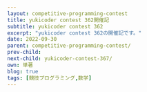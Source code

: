 ```yaml
---
layout: competitive-programming-contest
title: yukicoder contest 362開催記
subtitle: yukicoder contest 362
excerpt: "yukicoder contest 362の開催記です。"
date: 2022-09-30
parent: competitive-programming-contest/
prev-child:
next-child: yukicoder-contest-367/
own: 単著
blog: true
tags: [競技プログラミング,数学]
---
```

